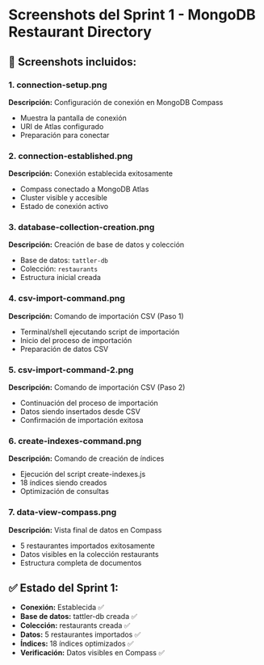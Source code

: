 # Screenshots del Sprint 1 - MongoDB Restaurant Directory

## 📸 Screenshots incluidos:

### 1. connection-setup.png
**Descripción:** Configuración de conexión en MongoDB Compass
- Muestra la pantalla de conexión
- URI de Atlas configurado
- Preparación para conectar

### 2. connection-established.png  
**Descripción:** Conexión establecida exitosamente
- Compass conectado a MongoDB Atlas
- Cluster visible y accesible
- Estado de conexión activo

### 3. database-collection-creation.png
**Descripción:** Creación de base de datos y colección
- Base de datos: `tattler-db` 
- Colección: `restaurants`
- Estructura inicial creada

### 4. csv-import-command.png
**Descripción:** Comando de importación CSV (Paso 1)
- Terminal/shell ejecutando script de importación
- Inicio del proceso de importación
- Preparación de datos CSV

### 5. csv-import-command-2.png
**Descripción:** Comando de importación CSV (Paso 2)
- Continuación del proceso de importación
- Datos siendo insertados desde CSV
- Confirmación de importación exitosa

### 6. create-indexes-command.png
**Descripción:** Comando de creación de índices
- Ejecución del script create-indexes.js
- 18 índices siendo creados
- Optimización de consultas

### 7. data-view-compass.png
**Descripción:** Vista final de datos en Compass
- 5 restaurantes importados exitosamente
- Datos visibles en la colección restaurants
- Estructura completa de documentos

## ✅ Estado del Sprint 1:
- **Conexión:** Establecida ✅
- **Base de datos:** tattler-db creada ✅  
- **Colección:** restaurants creada ✅
- **Datos:** 5 restaurantes importados ✅
- **Índices:** 18 índices optimizados ✅
- **Verificación:** Datos visibles en Compass ✅